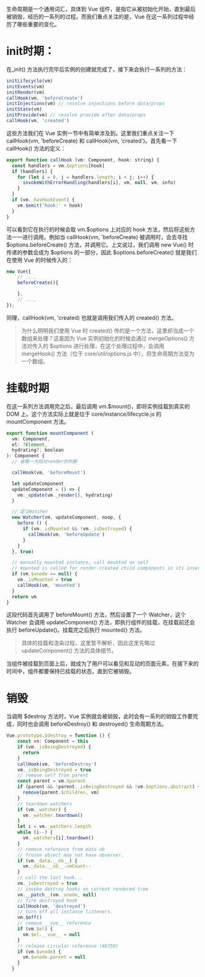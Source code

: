 

生命周期是一个通用词汇，具体到 Vue 组件，是指它从被初始化开始，直到最后被销毁，经历的一系列的过程。而我们重点关注的是，Vue 在这一系列过程中经历了哪些重要的变化。

# init时期：
在_init() 方法执行完毕后实例的创建就完成了，接下来会执行一系列的方法：

```js
initLifecycle(vm)
initEvents(vm)
initRender(vm)
callHook(vm, 'beforeCreate')
initInjections(vm) // resolve injections before data/props
initState(vm)
initProvide(vm) // resolve provide after data/props
callHook(vm, 'created')
```

这些方法我们在 Vue 实例一节中有简单涉及到。这里我们重点关注一下 callHook(vm, 'beforeCreate) 和 callHook(vm, 'created')。首先看一下 callHook() 方法的定义：


```js
export function callHook (vm: Component, hook: string) {
  const handlers = vm.$options[hook]
  if (handlers) {
    for (let i = 0, j = handlers.length; i < j; i++) {
      invokeWithErrorHandling(handlers[i], vm, null, vm, info)
    }
  }
  if (vm._hasHookEvent) {
    vm.$emit('hook:' + hook)
  }
}
```

可以看到它在执行的时候会取 vm.$options 上对应的 hook 方法，然后将这些方法一一进行调用。例如当 callHook(vm, 'beforeCreate) 被调用时，会去寻找 $options.beforeCreate() 方法，并调用它。上文说过，我们调用 new Vue() 时传递的参数会成为 $options 的一部分，因此 $options.beforeCreate() 就是我们在使用 Vue 的时候传入的：

```js
new Vue({
    // ...,
    beforeCreate(){

    },
    // ...,
});
```
同理，callHook(vm, 'created) 也就是调用我们传入的 created() 方法。

> 为什么明明我们使用 Vue 时 created() 传的是一个方法，这里却当成一个数组来处理？这是因为 Vue 实例初始化的时候会通过 mergeOptions() 方法对传入的 $options 进行处理，在这个处理过程中，会调用 mergeHook() 方法（位于 core/util/options.js 中），将生命周期方法变为一个数组。



# 挂载时期
在这一系列方法调用完之后，最后调用 vm.$mount()，即将实例挂载到真实的 DOM 上。这个方法实际上就是位于 core/instance/lifecycle.js 的 mountComponent 方法。


```js
export function mountComponent (
  vm: Component,
  el: ?Element,
  hydrating?: boolean
): Component {
  // 省略一大段对render的判断

  callHook(vm, 'beforeMount')

  let updateComponent
  updateComponent = () => {
    vm._update(vm._render(), hydrating)
  }

  // 定义Watcher
  new Watcher(vm, updateComponent, noop, {
    before () {
      if (vm._isMounted && !vm._isDestroyed) {
        callHook(vm, 'beforeUpdate')
      }
    }
  }, true)

  // manually mounted instance, call mounted on self
  // mounted is called for render-created child components in its inserted hook
  if (vm.$vnode == null) {
    vm._isMounted = true
    callHook(vm, 'mounted')
  }
  return vm
}
```

这段代码首先调用了 beforeMount() 方法，然后设置了一个 Watcher，这个 Watcher 会调用 updateComponent() 方法，即执行组件的挂载，在挂载前还会执行 beforeUpdate()。挂载完之后执行 mounted() 方法。

> 具体的挂载和渲染过程，这里暂不解析，因此这里先略过 updateComponent() 方法的具体细节。

当组件被挂载到页面上后，就成为了用户可以看见和互动的页面元素，在接下来的时间中，组件都要保持已挂载的状态，直到它被销毁。


# 销毁
当调用 $destroy 方法时，Vue 实例就会被销毁，此时会有一系列的销毁工作要完成，同时也会调用 beforeDestroy() 和 destroyed() 生命周期方法。

```js
Vue.prototype.$destroy = function () {
    const vm: Component = this
    if (vm._isBeingDestroyed) {
      return
    }
    callHook(vm, 'beforeDestroy')
    vm._isBeingDestroyed = true
    // remove self from parent
    const parent = vm.$parent
    if (parent && !parent._isBeingDestroyed && !vm.$options.abstract) {
      remove(parent.$children, vm)
    }
    // teardown watchers
    if (vm._watcher) {
      vm._watcher.teardown()
    }
    let i = vm._watchers.length
    while (i--) {
      vm._watchers[i].teardown()
    }
    // remove reference from data ob
    // frozen object may not have observer.
    if (vm._data.__ob__) {
      vm._data.__ob__.vmCount--
    }
    // call the last hook...
    vm._isDestroyed = true
    // invoke destroy hooks on current rendered tree
    vm.__patch__(vm._vnode, null)
    // fire destroyed hook
    callHook(vm, 'destroyed')
    // turn off all instance listeners.
    vm.$off()
    // remove __vue__ reference
    if (vm.$el) {
      vm.$el.__vue__ = null
    }
    // release circular reference (#6759)
    if (vm.$vnode) {
      vm.$vnode.parent = null
    }
  }
```